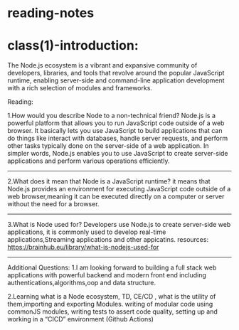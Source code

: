 # reading-notes
# class(1)-introduction:
The Node.js ecosystem is a vibrant and expansive community of developers, libraries, and tools that revolve around the popular JavaScript runtime, enabling server-side and command-line application development with a rich selection of modules and frameworks.

Reading:

1.How would you describe Node to a non-technical friend?
Node.js is a powerful platform that allows you to run JavaScript code outside of a web browser.
It basically lets you use JavaScript to build applications that can do things like
 interact with databases, handle server requests, and perform other tasks typically done on the server-side of a web application. In simpler words,
Node.js enables you to use JavaScript to create server-side applications and perform various operations efficiently.
___________________________________________________________________________________________________________
2.What does it mean that Node is a JavaScript runtime?
it means that Node.js provides an environment for executing JavaScript code outside of a web browser,meaning it can be executed directly 
on a computer or server without the need for a browser.

___________________________________________________________________________________________________________
3.What is Node used for?
Developers use Node.js to create server-side web applications,
it is commonly used to develop real-time applications,Streaming applications and other appicatins.
resources:
https://brainhub.eu/library/what-is-nodejs-used-for

___________________________________________________________________________________________________________
Additional Questions:
1.I am looking forward to building a full stack web applications with powerful backend and modern front end
including authentications,algorithms,oop and data structure. 

2.Learning what is a Node ecosystem, TD, CE/CD , what is the
utility of them,importing and exporting Modules.
writing of modular code using commonJS modules, writing tests to assert code quality,
 setting up and working in a “CICD” environment (Github Actions)